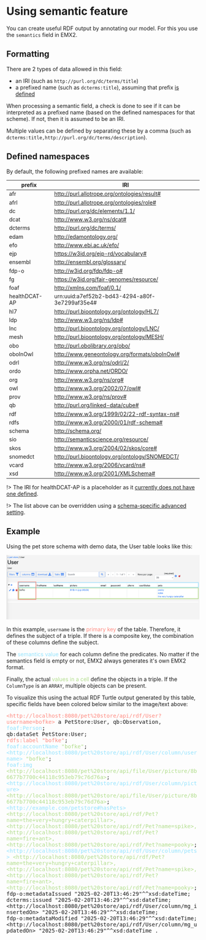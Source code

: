 # Using semantic feature

You can create useful RDF output by annotating our model.
For this you use the `semantics` field in EMX2.

## Formatting

There are 2 types of data allowed in this field:
* an IRI (such as `http://purl.org/dc/terms/title`)
* a prefixed name (such as `dcterms:title`), assuming that prefix [is defined](#defined-namespaces)
 

When processing a semantic field, a check is done to see if it can be interpreted as a prefixed name (based on the defined namespaces for that scheme).
If not, then it is assumed to be an IRI.

Multiple values can be defined by separating these by a comma (such as `dcterms:title,http://purl.org/dc/terms/description`).

## Defined namespaces

By default, the following prefixed names are available:
<!-- see: https://github.com/molgenis/molgenis-emx2/blob/master/backend/molgenis-emx2-rdf/src/main/java/org/molgenis/emx2/rdf/DefaultNamespace.java -->
<!-- regex-from: ^.*\("([\w\-]+)", "([\d\w:\/\.\-\#]+)".*$ -->
<!-- regex-to: | $1 | $2 | -->

| prefix        | IRI                                            |
|---------------|------------------------------------------------|
| afr           | http://purl.allotrope.org/ontologies/result#   |
| afrl          | http://purl.allotrope.org/ontologies/role#     |
| dc            | http://purl.org/dc/elements/1.1/               |
| dcat          | http://www.w3.org/ns/dcat#                     |
| dcterms       | http://purl.org/dc/terms/                      |
| edam          | http://edamontology.org/                       |
| efo           | http://www.ebi.ac.uk/efo/                      |
| ejp           | https://w3id.org/ejp-rd/vocabulary#            |
| ensembl       | http://ensembl.org/glossary/                   |
| fdp-o         | http://w3id.org/fdp/fdp-o#                     |
| fg            | https://w3id.org/fair-genomes/resource/        |
| foaf          | http://xmlns.com/foaf/0.1/                     |
| healthDCAT-AP | urn:uuid:a7ef52b2-bd43-4294-a80f-3e7299af35e4# |
| hl7           | http://purl.bioontology.org/ontology/HL7/      |
| ldp           | http://www.w3.org/ns/ldp#                      |
| lnc           | http://purl.bioontology.org/ontology/LNC/      |
| mesh          | http://purl.bioontology.org/ontology/MESH/     |
| obo           | http://purl.obolibrary.org/obo/                |
| oboInOwl      | http://www.geneontology.org/formats/oboInOwl#  |
| odrl          | http://www.w3.org/ns/odrl/2/                   |
| ordo          | http://www.orpha.net/ORDO/                     |
| org           | http://www.w3.org/ns/org#                      |
| owl           | http://www.w3.org/2002/07/owl#                 |
| prov          | http://www.w3.org/ns/prov#                     |
| qb            | http://purl.org/linked-data/cube#              |
| rdf           | http://www.w3.org/1999/02/22-rdf-syntax-ns#    |
| rdfs          | http://www.w3.org/2000/01/rdf-schema#          |
| schema        | http://schema.org/                             |
| sio           | http://semanticscience.org/resource/           |
| skos          | http://www.w3.org/2004/02/skos/core#           |
| snomedct      | http://purl.bioontology.org/ontology/SNOMEDCT/ |
| vcard         | http://www.w3.org/2006/vcard/ns#               |
| xsd           | http://www.w3.org/2001/XMLSchema#              |

!> The IRI for healthDCAT-AP is a placeholder as it [currently does not have one defined](https://healthdcat-ap.github.io/#namespaces).

!> The list above can be overridden using a [schema-specific advanced setting](./dev_rdf.md#custom-semantic-prefixes).

## Example

Using the pet store schema with demo data, the User table looks like this:

![image](../img/semantics.png)

In this example, `username` is the <span style="color:#FF8C82">primary key</span> of the table.
Therefore, it defines the subject of a triple.
If there is a composite key, the combination of these columns define the subject.

The <span style="color:#94E3FE">semantics value</span> for each column define the predicates.
No matter if the semantics field is empty or not, EMX2 always generates it's own EMX2 format.

Finally, the actual <span style="color:#B1DD8C">values in a cell</span> define the objects in a triple.
If the `ColumnType` is an `ARRAY`, multiple objects can be present.

To visualize this using the actual RDF Turtle output generated by this table, specific fields have been colored below similar to the image/text above:

<pre style="white-space: pre-wrap;">
<span style="color:#FF8C82">&lt;http://localhost:8080/pet%20store/api/rdf/User?username=bofke&gt;</span> a PetStore:User, qb:Observation,
<span style="color:#94E3FE">foaf:Person</span>;
qb:dataSet PetStore:User;
<span style="color:#FF8C82">rdfs:label "bofke"</span>;
<span style="color:#94E3FE">foaf:accountName</span> <span style="color:#B1DD8C">"bofke"</span>;
<span style="color:#94E3FE">&lt;http://localhost:8080/pet%20store/api/rdf/User/column/username&gt;</span> <span style="color:#B1DD8C">"bofke"</span>;
<span style="color:#94E3FE">foaf:img</span> <span style="color:#B1DD8C">&lt;http://localhost:8080/pet%20store/api/file/User/picture/8b6677b7700c44118c953eb79c76d76a&gt;</span>;
<span style="color:#94E3FE">&lt;http://localhost:8080/pet%20store/api/rdf/User/column/picture&gt;</span> <span style="color:#B1DD8C">&lt;http://localhost:8080/pet%20store/api/file/User/picture/8b6677b7700c44118c953eb79c76d76a&gt;</span>;
<span style="color:#94E3FE">&lt;http://example.com/petstore#hasPets&gt;</span> <span style="color:#B1DD8C">&lt;http://localhost:8080/pet%20store/api/rdf/Pet?name=the+very+hungry+caterpillar&gt;,
&lt;http://localhost:8080/pet%20store/api/rdf/Pet?name=spike&gt;, &lt;http://localhost:8080/pet%20store/api/rdf/Pet?name=fire+ant&gt;,
&lt;http://localhost:8080/pet%20store/api/rdf/Pet?name=pooky&gt;</span>;
<span style="color:#94E3FE">&lt;http://localhost:8080/pet%20store/api/rdf/User/column/pets&gt;</span> <span style="color:#B1DD8C">&lt;http://localhost:8080/pet%20store/api/rdf/Pet?name=the+very+hungry+caterpillar&gt;,
&lt;http://localhost:8080/pet%20store/api/rdf/Pet?name=spike&gt;, &lt;http://localhost:8080/pet%20store/api/rdf/Pet?name=fire+ant&gt;,
&lt;http://localhost:8080/pet%20store/api/rdf/Pet?name=pooky&gt;</span>;
fdp-o:metadataIssued "2025-02-20T13:46:29"^^xsd:dateTime;
dcterms:issued "2025-02-20T13:46:29"^^xsd:dateTime;
&lt;http://localhost:8080/pet%20store/api/rdf/User/column/mg_insertedOn&gt; "2025-02-20T13:46:29"^^xsd:dateTime;
fdp-o:metadataModified "2025-02-20T13:46:29"^^xsd:dateTime;
&lt;http://localhost:8080/pet%20store/api/rdf/User/column/mg_updatedOn&gt; "2025-02-20T13:46:29"^^xsd:dateTime .
</pre>